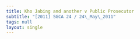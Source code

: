 ```yaml
---
title: Kho Jabing and another v Public Prosecutor
subtitle: "[2011] SGCA 24 / 24\_May\_2011"
tags: null
layout: single
---
```


